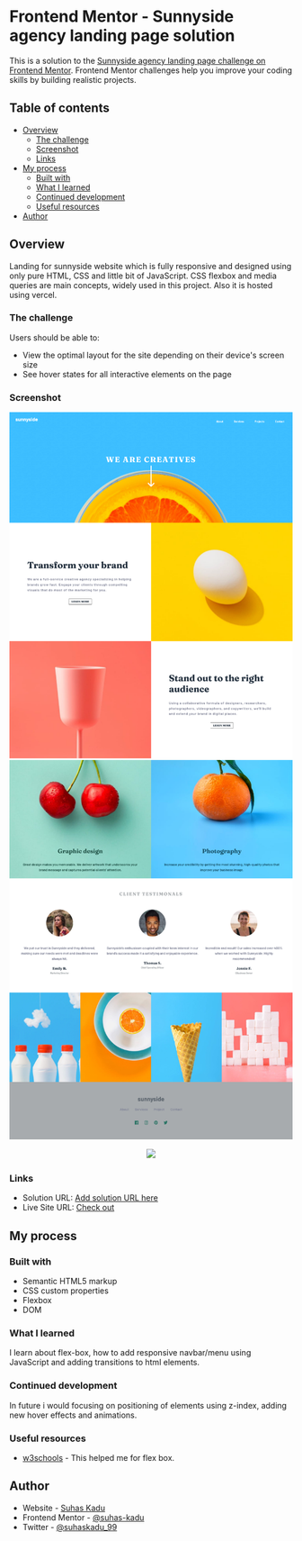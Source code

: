 # Frontend Mentor - Sunnyside agency landing page solution

This is a solution to the [Sunnyside agency landing page challenge on Frontend Mentor](https://www.frontendmentor.io/challenges/sunnyside-agency-landing-page-7yVs3B6ef). Frontend Mentor challenges help you improve your coding skills by building realistic projects.

## Table of contents

- [Overview](#overview)
  - [The challenge](#the-challenge)
  - [Screenshot](#screenshot)
  - [Links](#links)
- [My process](#my-process)
  - [Built with](#built-with)
  - [What I learned](#what-i-learned)
  - [Continued development](#continued-development)
  - [Useful resources](#useful-resources)
- [Author](#author)


## Overview

Landing for sunnyside website which is fully responsive and designed using only pure HTML, CSS and little bit of JavaScript. CSS flexbox and media queries are main concepts, widely used in this project. Also it is hosted using vercel.

### The challenge

Users should be able to:

- View the optimal layout for the site depending on their device's screen size
- See hover states for all interactive elements on the page

### Screenshot

![Desktop UI 1](./screenshots/ss01.png)
![Desktop UI 2](./screenshots/ss02.png)
<div align="center"><img src="./screenshots/output_gif.gif"  /></div>

### Links

- Solution URL: [Add solution URL here](https://your-solution-url.com)
- Live Site URL: [Check out](https://fe-projects.vercel.app/)

## My process

### Built with

- Semantic HTML5 markup
- CSS custom properties
- Flexbox
- DOM

### What I learned

I learn about flex-box, how to add responsive navbar/menu using JavaScript and adding transitions to html elements.

### Continued development

In future i would focusing on positioning of elements using z-index, adding new hover effects and animations.

### Useful resources

- [w3schools](https://www.example.com) - This helped me for flex box.

## Author

- Website - [Suhas Kadu](https://twitter.com/suhaskadu_99/)
- Frontend Mentor - [@suhas-kadu](https://www.frontendmentor.io/profile/suhas-kadu)
- Twitter - [@suhaskadu_99](https://twitter.com/suhaskadu_99/)

